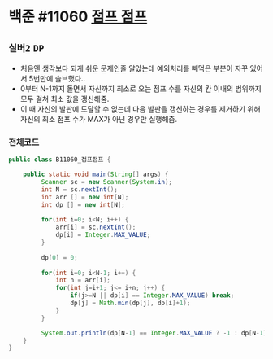 # 백준 #11060 [점프 점프](https://www.acmicpc.net/problem/11060)
`실버2` `DP`
---
- 처음엔 생각보다 되게 쉬운 문제인줄 알았는데 예외처리를 빼먹은 부분이 자꾸 있어서 5번만에 솔브했다..
- 0부터 N-1까지 돌면서 자신까지 최소로 오는 점프 수를 자신의 칸 이내의 범위까지 모두 걸쳐 최소 값을 갱신해줌.
- 이 때 자신의 발판에 도달할 수 없는데 다음 발판을 갱신하는 경우를 제거하기 위해 자신의 최소 점프 수가 MAX가 아닌 경우만 실행해줌.

### 전체코드
```java
public class B11060_점프점프 {

	public static void main(String[] args) {
		 Scanner sc = new Scanner(System.in);
		 int N = sc.nextInt();
		 int arr [] = new int[N];
		 int dp [] = new int[N];
		 
		 for(int i=0; i<N; i++) {
			 arr[i] = sc.nextInt();
			 dp[i] = Integer.MAX_VALUE;
		 }
		 
		 dp[0] = 0;
		 
		 for(int i=0; i<N-1; i++) {
			 int n = arr[i];
			 for(int j=i+1; j<= i+n; j++) {
				 if(j>=N || dp[i] == Integer.MAX_VALUE) break;
				 dp[j] = Math.min(dp[j], dp[i]+1);
			 }
		 }

		 System.out.println(dp[N-1] == Integer.MAX_VALUE ? -1 : dp[N-1]);
	}
}

```
